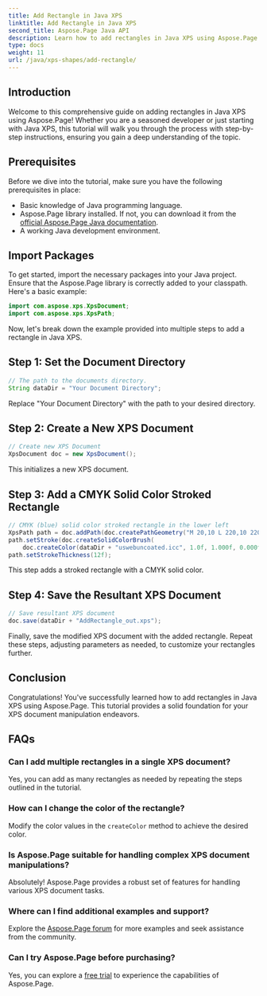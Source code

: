 ```yaml
---
title: Add Rectangle in Java XPS
linktitle: Add Rectangle in Java XPS
second_title: Aspose.Page Java API
description: Learn how to add rectangles in Java XPS using Aspose.Page. Follow our step-by-step guide for seamless document manipulation. #JavaXPS #AsposePage
type: docs
weight: 11
url: /java/xps-shapes/add-rectangle/
---
```

## Introduction
Welcome to this comprehensive guide on adding rectangles in Java XPS using Aspose.Page! Whether you are a seasoned developer or just starting with Java XPS, this tutorial will walk you through the process with step-by-step instructions, ensuring you gain a deep understanding of the topic.
## Prerequisites
Before we dive into the tutorial, make sure you have the following prerequisites in place:
- Basic knowledge of Java programming language.
- Aspose.Page library installed. If not, you can download it from the [official Aspose.Page Java documentation](https://reference.aspose.com/page/java/).
- A working Java development environment.
## Import Packages
To get started, import the necessary packages into your Java project. Ensure that the Aspose.Page library is correctly added to your classpath. Here's a basic example:
```java
import com.aspose.xps.XpsDocument;
import com.aspose.xps.XpsPath;
```
Now, let's break down the example provided into multiple steps to add a rectangle in Java XPS.
## Step 1: Set the Document Directory
```java
// The path to the documents directory.
String dataDir = "Your Document Directory";
```
Replace "Your Document Directory" with the path to your desired directory.
## Step 2: Create a New XPS Document
```java
// Create new XPS Document
XpsDocument doc = new XpsDocument();
```
This initializes a new XPS document.
## Step 3: Add a CMYK Solid Color Stroked Rectangle
```java
// CMYK (blue) solid color stroked rectangle in the lower left
XpsPath path = doc.addPath(doc.createPathGeometry("M 20,10 L 220,10 220,100 20,100 Z"));
path.setStroke(doc.createSolidColorBrush(
    doc.createColor(dataDir + "uswebuncoated.icc", 1.0f, 1.000f, 0.000f, 0.000f, 0.000f)));
path.setStrokeThickness(12f);
```
This step adds a stroked rectangle with a CMYK solid color.
## Step 4: Save the Resultant XPS Document
```java
// Save resultant XPS document
doc.save(dataDir + "AddRectangle_out.xps");
```
Finally, save the modified XPS document with the added rectangle.
Repeat these steps, adjusting parameters as needed, to customize your rectangles further.
## Conclusion
Congratulations! You've successfully learned how to add rectangles in Java XPS using Aspose.Page. This tutorial provides a solid foundation for your XPS document manipulation endeavors.
## FAQs
### Can I add multiple rectangles in a single XPS document?
Yes, you can add as many rectangles as needed by repeating the steps outlined in the tutorial.
### How can I change the color of the rectangle?
Modify the color values in the `createColor` method to achieve the desired color.
### Is Aspose.Page suitable for handling complex XPS document manipulations?
Absolutely! Aspose.Page provides a robust set of features for handling various XPS document tasks.
### Where can I find additional examples and support?
Explore the [Aspose.Page forum](https://forum.aspose.com/c/page/39) for more examples and seek assistance from the community.
### Can I try Aspose.Page before purchasing?
Yes, you can explore a [free trial](https://releases.aspose.com/) to experience the capabilities of Aspose.Page.
